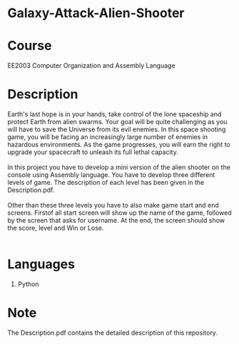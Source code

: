 # Galaxy-Attack-Alien-Shooter
# Course
EE2003	Computer Organization and Assembly Language <br />

# Description
Earth's last hope is in your hands, take control of the lone spaceship and protect Earth from alien swarms. Your goal will be quite challenging as you will have to save the Universe from its evil enemies. In this space shooting game, you will be facing an increasingly large number of enemies in hazardous environments. As the game progresses, you will earn the right to upgrade your spacecraft to unleash its full lethal capacity. <br />
<br />
In this project you have to develop a mini version of the alien shooter on the console using Assembly language. You have to develop three different levels of game. The description of each level has been given in the Description.pdf. <br />
<br />
Other than these three levels you have to also make game start and end screens. Firstof all start screen will show up the name of the game, followed by the screen that asks for username. At the end, the screen should show the score, level and Win or Lose. <br />
<br />

# Languages
1. Python
# Note
The Description.pdf contains the detailed description of this repository.
